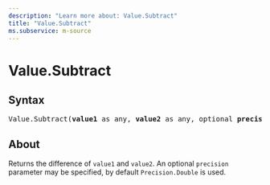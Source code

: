```yaml
---
description: "Learn more about: Value.Subtract"
title: "Value.Subtract"
ms.subservice: m-source
---
```

# Value.Subtract

## Syntax

<pre>
Value.Subtract(<b>value1</b> as any, <b>value2</b> as any, optional <b>precision</b> as nullable number) as any
</pre>

## About

Returns the difference of `value1` and `value2`. An optional `precision` parameter may be specified, by default `Precision.Double` is used.
